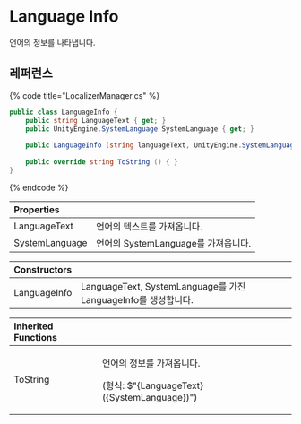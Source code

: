 # Language Info

언어의 정보를 나타냅니다.

## 레퍼런스

{% code title="LocalizerManager.cs" %}
```csharp
public class LanguageInfo {
    public string LanguageText { get; }
    public UnityEngine.SystemLanguage SystemLanguage { get; }
    
    public LanguageInfo (string languageText, UnityEngine.SystemLanguage systemLanguage) { }
    
    public override string ToString () { }
}
```
{% endcode %}

| Properties |  |
| :--- | :--- |
| LanguageText | 언어의 텍스트를 가져옵니다. |
| SystemLanguage | 언어의 SystemLanguage를 가져옵니다. |

| Constructors |  |
| :--- | :--- |
| LanguageInfo | LanguageText, SystemLanguage를 가진 LanguageInfo를 생성합니다. |

<table>
  <thead>
    <tr>
      <th style="text-align:left">Inherited Functions</th>
      <th style="text-align:left"></th>
    </tr>
  </thead>
  <tbody>
    <tr>
      <td style="text-align:left">ToString</td>
      <td style="text-align:left">
        <p>&#xC5B8;&#xC5B4;&#xC758; &#xC815;&#xBCF4;&#xB97C; &#xAC00;&#xC838;&#xC635;&#xB2C8;&#xB2E4;.</p>
        <p>(&#xD615;&#xC2DD;: $&quot;{LanguageText} ({SystemLanguage})&quot;)</p>
      </td>
    </tr>
  </tbody>
</table>



